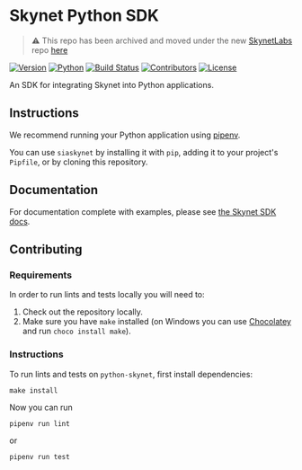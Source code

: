 # Skynet Python SDK

> :warning: This repo has been archived and moved under the new [SkynetLabs](https://github.com/SkynetLabs) repo [here](https://github.com/SkynetLabs/python-skynet)

[![Version](https://img.shields.io/pypi/v/siaskynet)](https://pypi.org/project/siaskynet)
[![Python](https://img.shields.io/pypi/pyversions/siaskynet)](https://pypi.org/project/siaskynet)
[![Build Status](https://img.shields.io/github/workflow/status/NebulousLabs/python-skynet/Pull%20Request)](https://github.com/NebulousLabs/python-skynet/actions)
[![Contributors](https://img.shields.io/github/contributors/NebulousLabs/python-skynet)](https://github.com/NebulousLabs/python-skynet/graphs/contributors)
[![License](https://img.shields.io/pypi/l/siaskynet)](https://pypi.org/project/siaskynet)

An SDK for integrating Skynet into Python applications.

## Instructions

We recommend running your Python application using [pipenv](https://pipenv-searchable.readthedocs.io/basics.html).

You can use `siaskynet` by installing it with `pip`, adding it to your project's `Pipfile`, or by cloning this repository.

## Documentation

For documentation complete with examples, please see [the Skynet SDK docs](https://siasky.net/docs/?python#introduction).

## Contributing

### Requirements

In order to run lints and tests locally you will need to:

1. Check out the repository locally.
2. Make sure you have `make` installed (on Windows you can use [Chocolatey](https://chocolatey.org/) and run `choco install make`).

### Instructions

To run lints and tests on `python-skynet`, first install dependencies:

```
make install
```

Now you can run

```
pipenv run lint
```

or

```
pipenv run test
```
